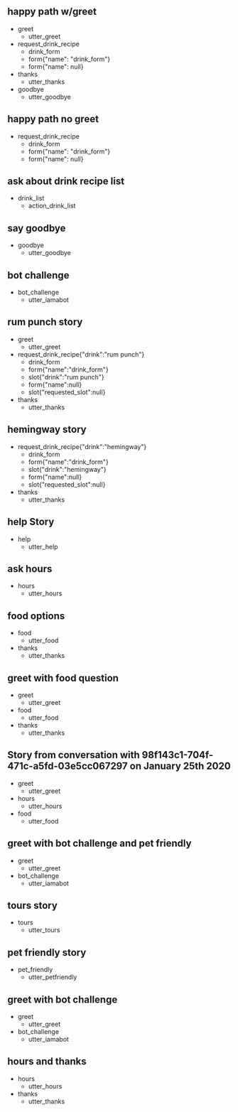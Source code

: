 ## happy path w/greet
* greet
    - utter_greet
* request_drink_recipe
    - drink_form
    - form{"name": "drink_form"}
    - form{"name": null}
* thanks
    - utter_thanks
* goodbye
    - utter_goodbye

## happy path no greet
* request_drink_recipe
    - drink_form
    - form{"name": "drink_form"}
    - form{"name": null}

## ask about drink recipe list
* drink_list
    - action_drink_list

## say goodbye
* goodbye
  - utter_goodbye

## bot challenge
* bot_challenge
  - utter_iamabot

## rum punch story
* greet
    - utter_greet
* request_drink_recipe{"drink":"rum punch"}
    - drink_form
    - form{"name":"drink_form"}
    - slot{"drink":"rum punch"}
    - form{"name":null}
    - slot{"requested_slot":null}
* thanks
    - utter_thanks

## hemingway story
* request_drink_recipe{"drink":"hemingway"}
    - drink_form
    - form{"name":"drink_form"}
    - slot{"drink":"hemingway"}
    - form{"name":null}
    - slot{"requested_slot":null}
* thanks
    - utter_thanks

## help Story
* help
    - utter_help

## ask hours
* hours
    - utter_hours

## food options
* food
    - utter_food
* thanks
    - utter_thanks

## greet with food question
* greet
    - utter_greet
* food
    - utter_food
* thanks
    - utter_thanks

## Story from conversation with 98f143c1-704f-471c-a5fd-03e5cc067297 on January 25th 2020
* greet
    - utter_greet
* hours
    - utter_hours
* food
    - utter_food

## greet with bot challenge and pet friendly
* greet
    - utter_greet
* bot_challenge
    - utter_iamabot

## tours story
* tours
    - utter_tours

## pet friendly story
* pet_friendly
    - utter_petfriendly

## greet with bot challenge
* greet
    - utter_greet
* bot_challenge
    - utter_iamabot

## hours and thanks
* hours
    - utter_hours
* thanks
    - utter_thanks
